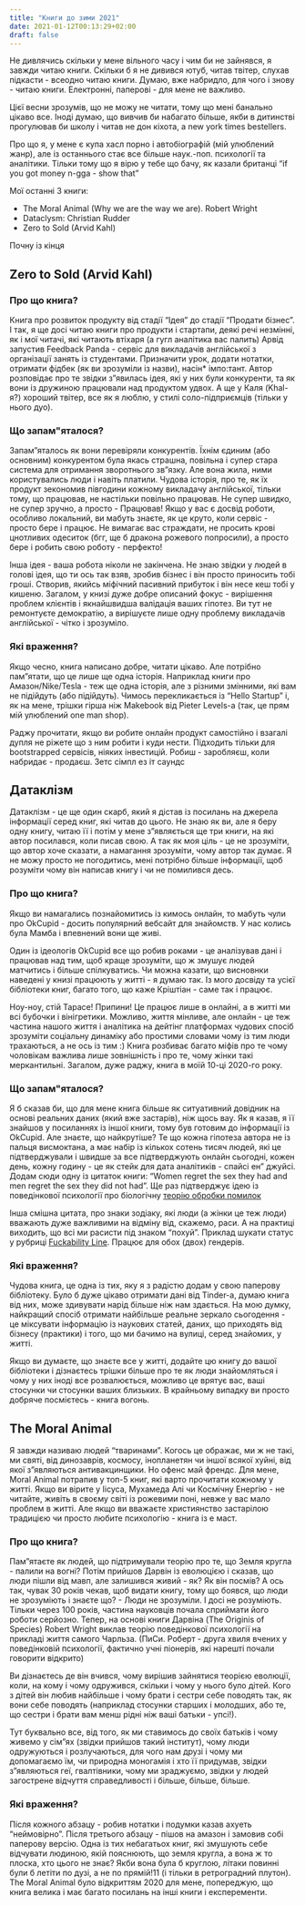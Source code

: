 ```yaml
---
title: "Книги до зими 2021"
date: 2021-01-12T00:13:29+02:00
draft: false
---
```


Не дивлячись скільки у мене вільного часу і чим би не зайнявся, я завжди читаю книги. Скільки б я не дивився ютуб, читав твітер, слухав підкасти - всеодно читаю книги. Думаю, вже набридло, для чого і знову - читаю книги. Електронні, паперові - для мене не важливо. 

Цієї весни зрозумів, що не можу не читати, тому що мені банально цікаво все. Іноді думаю, що вивчив би набагато більше, якби в дитинстві прогулював би школу і читав не дон кіхота, а new york times bestellers.  

Про що я, у мене є купа хасл порно і автобіографій (мій улюблений жанр), але із останнього стає все більше наук.-поп. психології та аналітики. Тільки тому що я вірю у тебе що бачу, як казали британці “if you got money n-gga - show that”  

Мої останні 3 книги:   
* The Moral Animal (Why we are the way we are). Robert Wright  
* Dataclysm: Christian Rudder  
* Zero to Sold (Arvid Kahl)  

Почну із кінця  

## Zero to Sold (Arvid Kahl)  

### Про що книга? 

Книга про розвиток продукту від стадії “Ідея” до стадії “Продати бізнес”. І так, я ще досі читаю книги про продукти і стартапи, деякі речі незмінні, як і мої читачі, які читають втіхаря (а гугл аналітика вас палить) Арвід запустив Feedback Panda - сервіс для викладачів англійської з організації занять із студентами. Призначити урок, додати нотатки, отримати фідбек (як ви зрозуміли із назви), насін* імпо:тант. Автор розповідає про те звідки з”явилась ідея, які у них були конкуренти, та як вони із дружиною працювали над продуктом удвох. А ще у Каля (Khal-я?) хороший твітер, все як я люблю, у стилі соло-підприємців (тільки у нього дуо).  

### Що запам\"яталося? 

Запам”яталось як вони перевіряли конкурентів. Їхнім єдиним (або основним) конкурентом була якась страшна, повільна і супер стара система для отримання зворотнього зв”язку. Але вона жила, ними користувались люди і навіть платили. Чудова історія, про те, як їх продукт зекономив півгодини кожному викладачу англійської, тільки тому, що працював, не настільки повільно працював. Не супер швидко, не супер зручно, а просто - Працював! Якщо у вас є досвід роботи, особливо локальний, ви мабуть знаєте, як це круто, коли сервіс - просто бере і працює. Не вимагає вас страждати, не просить крові цнотливих одеситок (бгг, ще б дракона рожевого попросили), а просто бере і робить свою роботу - перфекто!  

Інша ідея - ваша робота ніколи не закінчена. Не знаю звідки у людей в голові ідея, що ти ось так взяв, зробив бізнес і він просто приносить тобі гроші. Створив, якийсь міфічний пасивний прибуток і він несе кеш тобі у кишеню.  Загалом, у книзі дуже добре описаний фокус - вирішення проблем клієнтів і якнайшвидша валідація ваших гіпотез. Ви тут не ремонтуєте демократію, а вирішуєте лише одну проблему викладачів англійської - чітко і зрозуміло.  

### Які враження? 

Якщо чесно, книга написано добре, читати цікаво. Але потрібно пам”ятати, що це лише ще одна історія. Наприклад книги про Амазон/Nike/Tesla - теж ще одна історія, але з різними змінними, які вам не підійдуть (або підійдуть). Чимось перекликається із “Hello Startup” і, як на мене, трішки гірша ніж Makebook від Pieter Levels-a (так, це прям мій улюблений one man shop).  

Раджу прочитати, якщо ви робите онлайн продукт самостійно і взагалі дупля не ріжете що з ним робити і куди нести. Підходить тільки для bootstrapped сервісів, ніяких інвестицій. Робиш - заробляєш, коли набридає - продаєш. Зетс сімпл ез іт саундс  

## Датаклізм 

Датаклізм - це ще один скарб, який я дістав із посилань на джерела інформації серед книг, які читав до цього. Не знаю як ви, але я беру одну книгу, читаю її і потім у мене з”являється ще три книги, на які автор посилався, коли писав свою. А так як моя ціль - це не зрозуміти, що автор хоче сказати, а намагання зрозуміти, чому автор так думає. Я не можу просто не погодитись, мені потрібно більше інформації, щоб розуміти чому він написав книгу і чи не помилився десь.   

### Про що книга? 

Якщо ви намагались познайомитись із кимось онлайн, то мабуть чули про OkCupid - досить популярний вебсайт для знайомств. У нас колись була Мамба і впевнений вони ще живі.  

Один із ідеологів OkCupid все що робив роками - це аналізував дані і працював над тим, щоб краще зрозуміти, що ж змушує людей матчитись і більше спілкуватись. Чи можна казати, що висновнки наведені у книзі працюють у житті - я думаю так. Із мого досвіду та усієї бібліотеки книг, багато того, що каже Кріштіан - саме так і працює.  

Ноу-ноу, стій Тарасе! Припини! Це працює лише в онлайні, а в житті ми всі бубочки і вінігретики. Можливо, життя мінливе, але онлайн - це теж частина нашого життя і аналітика на дейтінг платформах чудових спосіб зрозуміти соціальну динаміку або простими словами чому із тим люди трахаються, а не ось із тим :)  Книга розбиває багато міфів про те чому чоловікам важлива лише зовнішність і про те, чому жінки такі меркантильні. Загалом, дуже раджу, книга в моїй 10-ці 2020-го року.  

### Що запам\"яталося? 

Я б сказав би, що для мене книга більше як ситуативний довідник на основі реальних даних (який вже застарів), ніж щось вау. Як я казав, я її знайшов у посиланнях із іншої книги, тому був готовим до інформації із OkCupid. Але знаєте, що найкрутіше? Те що кожна гіпотеза автора не із пальця висмоктана, а має набір із кількох сотень тисяч людей, які це підтверджували і швидше за все підтверджують онлайн сьогодні, кожен день, кожну годину - це як стейк для дата аналітиків - спайсі ен” джуйсі.  Додам сюди одну із цитаток книги: “Women regret the sex they had and men regret the sex they did not had”. Ще раз підтверджує ідею із поведінкової психології про біологічну [теорію обробки помилок](https://www.darktriad.art/posts/29-error-management)  

Інша смішна цитата, про знаки зодіаку, які люди (а жінки це теж люди) вважають дуже важливими на відміну від, скажемо, раси. А на практиці виходить, що всі ми расисти під знаком “похуй”. Приклад шукати статус у рубриці [Fuckability Line](https://www.darktriad.art/posts/25-fkcb-line/). Працює для обох (двох) гендерів.   

### Які враження? 

Чудова книга, це одна із тих, яку я з радістю додам у свою паперову бібліотеку. Було б дуже цікаво отримати дані від Tinder-a, думаю книга від них, може здивувати нарід більше ніж нам здається.  На мою думку, найкращий спосіб отримати найбільше реальне зеркало сьогодення - це міксувати інформацію із наукових статей, даних, що приходять від бізнесу (практики) і того, що ми бачимо на вулиці, серед знайомих, у житті. 

Якщо ви думаєте, що знаєте все у житті, додайте цю книгу до вашої бібліотеки і дізнаєтесь трішки більше про те як люди знайомляться і чому у них іноді все розвалюється, можливо це врятує вас, ваші стосунки чи стосунки ваших близьких. В крайньому випадку ви просто добряче посмієтесь - книга вогонь.  

## The Moral Animal

Я завжди називаю людей “тваринами”. Когось це ображає, ми ж не такі, ми святі, від динозаврів, космосу, інопланетян чи іншої всякої хуйні, від якої з”являються антивакцинщики. Но офенс май френдс.  Для мене, Moral Animal потрапив у топ-5 книг, які варто прочитати кожному у житті. Якщо ви вірите у Іісуса, Мухамеда Алі чи Космічну Енергію - не читайте, живіть в своєму світі із рожевими поні, невже у вас мало проблем в житті. Але якщо ви вважаєте християнство застарілою традицією чи просто любите психологію - книга із е маст.  

### Про що книга? 

Пам”ятаєте як людей, що підтримували теорію про те, що Земля кругла - палили на вогні? Потім прийшов Дарвін  із еволюцією і сказав, що люди пішли від мавп, але залишився живий - як? Як він посмів? А ось так, чувак 30 років чекав, щоб видати книгу, тому що боявся, що люди не зрозуміють і знаєте що? - Люди не зрозуміли. І досі не розуміють. Тільки через 100 років, частина науковців почала сприймати його роботи серйозно. Тепер, на основі книги Дарвіна (The Originis of Species) Robert Wright виклав теорію поведінкової психології на прикладі життя самого Чарльза. (ПиСи. Роберт - друга хвиля вчених у поведінковій психології, фактично учні піонерів, які нарешті почали говорити відкрито)  

Ви дізнаєтесь де він вчився, чому вирішив зайнятися теорією еволюції, коли, на кому і чому одружився, скільки і чому у нього було дітей. Кого з дітей він любив найбільше і чому брати і сестри себе поводять так, як вони себе поводять (наприклад стосунки старших і молодших, або те, що сестри і брати вам менш рідні ніж ваші батьки - упсі!).  

Тут буквально все, від того, як ми ставимось до своїх батьків і чому живемо у сім”ях (звідки прийшов такий інститут), чому люди одружуються і розлучаються, для чого нам друзі і чому ми допомагаємо їм, чи природна моногамія і хто її придумав, звідки з”являються геї, гвалтівники, чому ми зраджуємо, звідки у людей загострене відчуття справедливості і більше, більше, більше.   

### Які враження? 

Після кожного абзацу - робив нотатки і подумки казав ахуеть “неймовірно”. Після третього абзацу - пішов на амазон і замовив собі паперову версію. Одна із тих небагатьох книг, які змушують себе відчувати людиною, якій пояснюють, що земля кругла, а вона ж то плоска, хто цього не знає? Якби вона була б круглою, літаки повинні були б летіти по дузі, а не по прямій!11 (і тільки в ретроградний плутон). The Moral Animal було відкриттям 2020 для мене, попереджую, що книга велика і має багато посилань на інші книги і експеременти.

